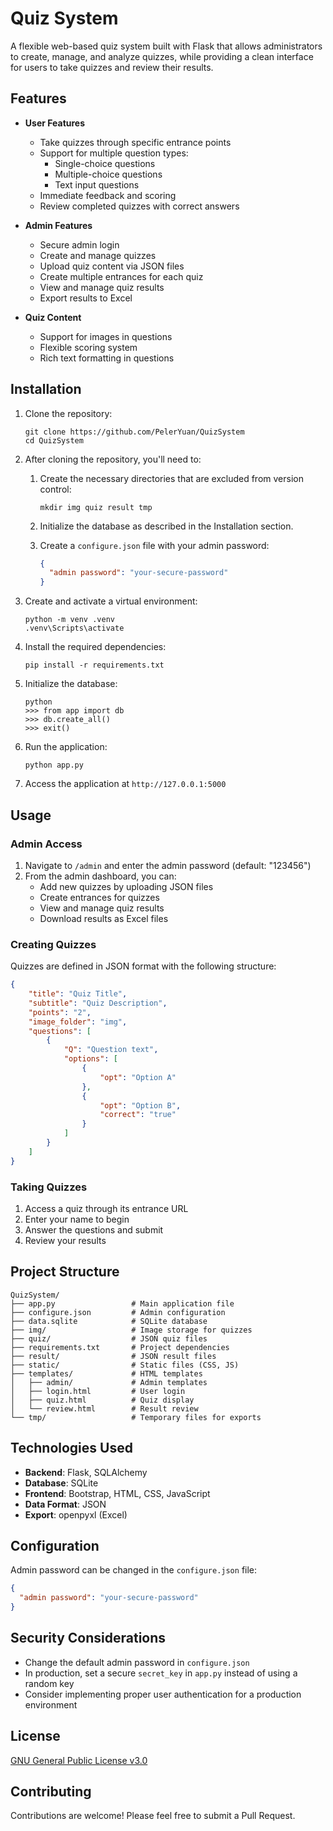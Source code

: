 # Quiz System

A flexible web-based quiz system built with Flask that allows administrators to create, manage, and analyze quizzes, while providing a clean interface for users to take quizzes and review their results.

## Features

- **User Features**
  - Take quizzes through specific entrance points
  - Support for multiple question types:
    - Single-choice questions
    - Multiple-choice questions
    - Text input questions
  - Immediate feedback and scoring
  - Review completed quizzes with correct answers

- **Admin Features**
  - Secure admin login
  - Create and manage quizzes
  - Upload quiz content via JSON files
  - Create multiple entrances for each quiz
  - View and manage quiz results
  - Export results to Excel

- **Quiz Content**
  - Support for images in questions
  - Flexible scoring system
  - Rich text formatting in questions

## Installation

1. Clone the repository:
   ```
   git clone https://github.com/PelerYuan/QuizSystem
   cd QuizSystem
   ```
   
2. After cloning the repository, you'll need to:

   1. Create the necessary directories that are excluded from version control:
      ```
      mkdir img quiz result tmp
      ```

   2. Initialize the database as described in the Installation section.

   3. Create a `configure.json` file with your admin password:
      ```json
      {
        "admin password": "your-secure-password"
      }
      ```

3. Create and activate a virtual environment:
   ```
   python -m venv .venv
   .venv\Scripts\activate
   ```

4. Install the required dependencies:
   ```
   pip install -r requirements.txt
   ```

5. Initialize the database:
   ```
   python
   >>> from app import db
   >>> db.create_all()
   >>> exit()
   ```
6. Run the application:
   ```
   python app.py
   ```
7. Access the application at `http://127.0.0.1:5000`

## Usage

### Admin Access

1. Navigate to `/admin` and enter the admin password (default: "123456")
2. From the admin dashboard, you can:
   - Add new quizzes by uploading JSON files
   - Create entrances for quizzes
   - View and manage quiz results
   - Download results as Excel files

### Creating Quizzes

Quizzes are defined in JSON format with the following structure:

```json
{
    "title": "Quiz Title",
    "subtitle": "Quiz Description",
    "points": "2",
    "image_folder": "img",
    "questions": [
        {
            "Q": "Question text",
            "options": [
                {
                    "opt": "Option A"
                },
                {
                    "opt": "Option B",
                    "correct": "true"
                }
            ]
        }
    ]
}
```

### Taking Quizzes

1. Access a quiz through its entrance URL
2. Enter your name to begin
3. Answer the questions and submit
4. Review your results

## Project Structure

```
QuizSystem/
├── app.py                 # Main application file
├── configure.json         # Admin configuration
├── data.sqlite            # SQLite database
├── img/                   # Image storage for quizzes
├── quiz/                  # JSON quiz files
├── requirements.txt       # Project dependencies
├── result/                # JSON result files
├── static/                # Static files (CSS, JS)
├── templates/             # HTML templates
│   ├── admin/             # Admin templates
│   ├── login.html         # User login
│   ├── quiz.html          # Quiz display
│   └── review.html        # Result review
└── tmp/                   # Temporary files for exports
```

## Technologies Used

- **Backend**: Flask, SQLAlchemy
- **Database**: SQLite
- **Frontend**: Bootstrap, HTML, CSS, JavaScript
- **Data Format**: JSON
- **Export**: openpyxl (Excel)

## Configuration

Admin password can be changed in the `configure.json` file:

```json
{
  "admin password": "your-secure-password"
}
```

## Security Considerations

- Change the default admin password in `configure.json`
- In production, set a secure `secret_key` in `app.py` instead of using a random key
- Consider implementing proper user authentication for a production environment

## License

[GNU General Public License v3.0](LICENSE.md)

## Contributing

Contributions are welcome! Please feel free to submit a Pull Request.
